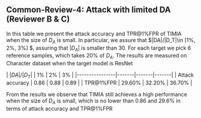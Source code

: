 ## Common-Review-4: Attack with limited DA (Reviewer B & C)

In this table we present the attack accuracy and TPR@1%FPR of TIMIA when the size of $D_A$ is small. In particular, we assure that
 $|DA|/|D_T|\in \[1%, 2%, 3%\] $, assuring that $|D_A|$ is smaller than 30. For each target we pick 6 reference samples,
which takes 20% of $D_A$. The results are measured on Character dataset when the target model is ResNet

| $|DA|/|D_T|$  | 1%    | 2%    | 3%    |
|----------------|-------|-------|-------|
| Attack accuracy | 0.86  | 0.88  | 0.89  |
| TPR@1%FPR      | 29.60% | 32.20% | 36.70% |


From the results we observe that TIMIA still achieves a high performance when the size of $D_A$ is small, which is no lower than 0.86 and 29.6\% 
in terms of attack accuracy and TPR@1\%FPR
